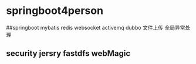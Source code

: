 # springboot4person
##springboot mybatis redis websocket activemq  dubbo  文件上传  全局异常处理
## security jersry fastdfs webMagic 